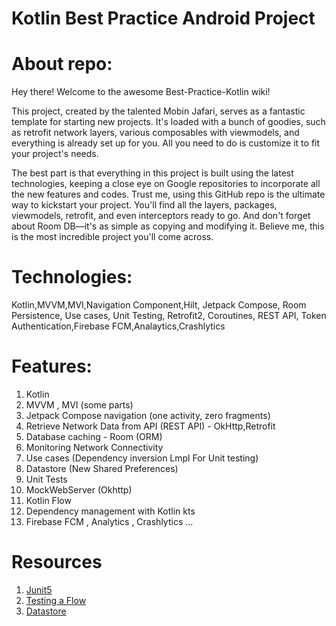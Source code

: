 # Kotlin Best Practice Android Project

# About repo:
Hey there! Welcome to the awesome Best-Practice-Kotlin wiki!

This project, created by the talented Mobin Jafari, serves as a fantastic template for starting new projects. It's loaded with a bunch of goodies, such as retrofit network layers, various composables with viewmodels, and everything is already set up for you. All you need to do is customize it to fit your project's needs.

The best part is that everything in this project is built using the latest technologies, keeping a close eye on Google repositories to incorporate all the new features and codes. Trust me, using this GitHub repo is the ultimate way to kickstart your project. You'll find all the layers, packages, viewmodels, retrofit, and even interceptors ready to go. And don't forget about Room DB—it's as simple as copying and modifying it. Believe me, this is the most incredible project you'll come across.

# Technologies:
Kotlin,MVVM,MVI,Navigation Component,Hilt, Jetpack Compose, Room Persistence, Use cases, Unit Testing, Retrofit2, Coroutines, REST API, Token Authentication,Firebase FCM,Analaytics,Crashlytics 


# Features:
1. Kotlin
2. MVVM , MVI (some parts)
3. Jetpack Compose navigation (one activity, zero fragments)
4. Retrieve Network Data from API (REST API) - OkHttp,Retrofit
5. Database caching - Room (ORM)
6. Monitoring Network Connectivity
7. Use cases (Dependency inversion Lmpl For Unit testing)
8. Datastore (New Shared Preferences)
9. Unit Tests
10. MockWebServer (Okhttp)
11. Kotlin Flow
12. Dependency management with Kotlin kts
13. Firebase FCM , Analytics , Crashlytics ...




# Resources
1. [Junit5](https://github.com/mannodermaus/android-junit5)
2. [Testing a Flow](https://developer.android.com/kotlin/flow/test)
3. [Datastore](https://developer.android.com/topic/libraries/architecture/datastore#preferences-datastore)
